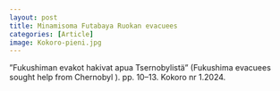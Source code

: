 ```yaml
---
layout: post
title: Minamisoma Futabaya Ruokan evacuees
categories: [Article]
image: Kokoro-pieni.jpg
---
```

”Fukushiman evakot hakivat apua Tsernobylistä” (Fukushima evacuees sought help from Chernobyl ). pp. 10–13. Kokoro nr 1.2024.
